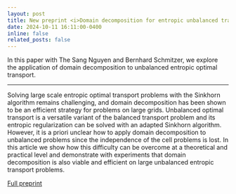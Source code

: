 ```yaml
---
layout: post
title: New preprint <i>Domain decomposition for entropic unbalanced transport</i>
date: 2024-10-11 16:11:00-0400
inline: false
related_posts: false
---
```


In this paper with The Sang Nguyen and Bernhard Schmitzer, we explore the application of domain decomposition to unbalanced entropic optimal transport. 

---

Solving large scale entropic optimal transport problems with the Sinkhorn algorithm remains challenging, and domain decomposition has been shown to be an efficient strategy for problems on large grids. Unbalanced optimal transport is a versatile variant of the balanced transport problem and its entropic regularization can be solved with an adapted Sinkhorn algorithm. However, it is a priori unclear how to apply domain decomposition to unbalanced problems since the independence of the cell problems is lost. In this article we show how this difficulty can be overcome at a theoretical and practical level and demonstrate with experiments that domain decomposition is also viable and efficient on large unbalanced entropic transport problems. 

[Full preprint](https://arxiv.org/abs/2410.08859v1)

